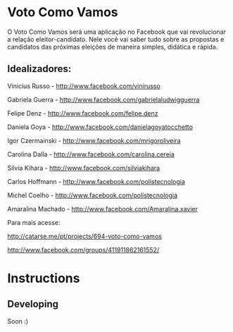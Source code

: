 Voto Como Vamos
================

O Voto Como Vamos será uma aplicação no Facebook que vai revolucionar a relação eleitor-candidato.
Nele você vai saber tudo sobre as propostas e candidatos das próximas eleições de maneira simples, didática e rápida.

Idealizadores:
-------------
Vinicius Russo   - http://www.facebook.com/vinirusso

Gabriela Guerra   - http://www.facebook.com/gabrielaludwigguerra

Felipe Denz       - http://www.facebook.com/felipe.denz

Daniela Goya      - http://www.facebook.com/danielagoyatocchetto

Igor Czermainski  - http://www.facebook.com/mrigoroliveira

Carolina Dalla    - http://www.facebook.com/carolina.cereja

Silvia Kihara     - http://www.facebook.com/silviakihara

Carlos Hoffmann   - http://www.facebook.com/polistecnologia

Michel Coelho     - http://www.facebook.com/polistecnologia

Amaralina Machado - http://www.facebook.com/Amaralina.xavier


Para mais acesse:

http://catarse.me/pt/projects/694-voto-como-vamos

http://www.facebook.com/groups/411911862161552/

Instructions
==========

Developing
----------

Soon :)
